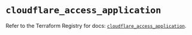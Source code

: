 # `cloudflare_access_application`

Refer to the Terraform Registry for docs: [`cloudflare_access_application`](https://registry.terraform.io/providers/cloudflare/cloudflare/4.33.0/docs/resources/access_application).
